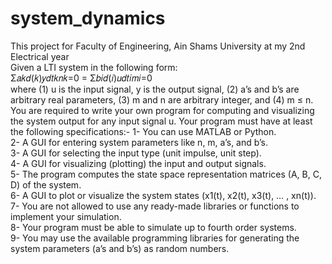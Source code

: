 # system_dynamics

This project for Faculty of Engineering, Ain Shams University at my 2nd Electrical year  
Given a LTI system in the following form:  
                                                     Σ𝑎𝑘𝑑(𝑘)𝑦𝑑𝑡𝑘𝑛𝑘=0 = Σ𝑏𝑖𝑑(𝑖)𝑢𝑑𝑡𝑖𝑚𝑖=0  
where (1) u is the input signal, y is the output signal, (2) a’s and b’s are arbitrary real parameters, (3) m and n are arbitrary integer, and (4) m ≤ n.
You are required to write your own program for computing and visualizing the system output for any input signal u. Your program must have at least the following specifications:-
1- You can use MATLAB or Python.  
2- A GUI for entering system parameters like n, m, a’s, and b’s.  
3- A GUI for selecting the input type (unit impulse, unit step).  
4- A GUI for visualizing (plotting) the input and output signals.  
5- The program computes the state space representation matrices (A, B, C, D) of the system.  
6- A GUI to plot or visualize the system states (x1(t), x2(t), x3(t), … , xn(t)).  
7- You are not allowed to use any ready-made libraries or functions to implement your simulation.  
8- Your program must be able to simulate up to fourth order systems.  
9- You may use the available programming libraries for generating the system parameters (a’s and b’s) as random numbers.  

